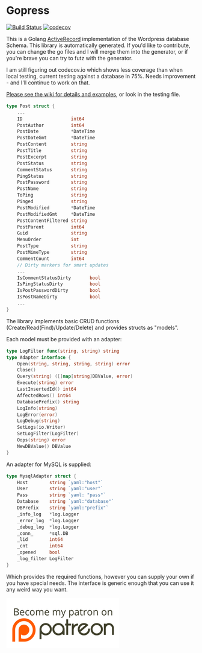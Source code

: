 # Gopress
[![Build Status](https://travis-ci.org/jasonknight/gopress.svg?branch=master)](https://travis-ci.org/jasonknight/gopress)
[![codecov](https://codecov.io/gh/jasonknight/gopress/branch/master/graph/badge.svg)](https://codecov.io/gh/jasonknight/gopress)

This is a Golang [ActiveRecord](https://en.wikipedia.org/wiki/Active_record_pattern) implementation of the Wordpress database Schema. This library is automatically generated. If you'd like to contribute, you can change the go files and I will merge them into the generator, or if you're brave you can try
to futz with the generator. 

I am still figuring out codecov.io which shows less coverage than
when local testing, current testing against a database in 75%. Needs
improvement - and I'll continue to work on that.

[Please see the wiki for details and examples](https://github.com/jasonknight/gopress/wiki), or look in the testing file.

```go
type Post struct {
    ...
    ID                  int64
    PostAuthor          int64
    PostDate            *DateTime
    PostDateGmt         *DateTime
    PostContent         string
    PostTitle           string
    PostExcerpt         string
    PostStatus          string
    CommentStatus       string
    PingStatus          string
    PostPassword        string
    PostName            string
    ToPing              string
    Pinged              string
    PostModified        *DateTime
    PostModifiedGmt     *DateTime
    PostContentFiltered string
    PostParent          int64
    Guid                string
    MenuOrder           int
    PostType            string
    PostMimeType        string
    CommentCount        int64
    // Dirty markers for smart updates
    ...
    IsCommentStatusDirty       bool
    IsPingStatusDirty          bool
    IsPostPasswordDirty        bool
    IsPostNameDirty            bool
    ...
}
```

The library implements basic CRUD functions (Create/Read(Find)/Update/Delete) and provides structs as "models". 

Each model must be provided with an adapter:

```go
type LogFilter func(string, string) string
type Adapter interface {
    Open(string, string, string, string) error
    Close()
    Query(string) ([]map[string]DBValue, error)
    Execute(string) error
    LastInsertedId() int64
    AffectedRows() int64
    DatabasePrefix() string
    LogInfo(string)
    LogError(error)
    LogDebug(string)
    SetLogs(io.Writer)
    SetLogFilter(LogFilter)
    Oops(string) error
    NewDBValue() DBValue
}
```

An adapter for MySQL is supplied:

```go
type MysqlAdapter struct {
    Host        string `yaml:"host"`
    User        string `yaml:"user"`
    Pass        string `yaml: "pass"`
    Database    string `yaml:"database"`
    DBPrefix    string `yaml:"prefix"`
    _info_log   *log.Logger
    _error_log  *log.Logger
    _debug_log  *log.Logger
    _conn_      *sql.DB
    _lid        int64
    _cnt        int64
    _opened     bool
    _log_filter LogFilter
}

```

Which provides the required functions, however you can
supply your own if you have special needs. The interface
is generic enough that you can use it any weird way
you want.

[![Become A Patron](https://github.com/jasonknight/gobay/raw/master/assets/patreon.png)](https://www.patreon.com/user?u=4141497)

